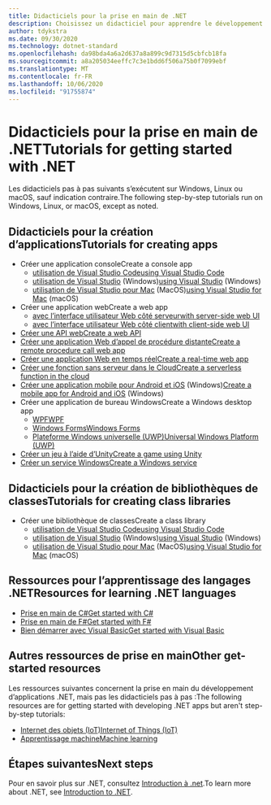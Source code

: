 ```yaml
---
title: Didacticiels pour la prise en main de .NET
description: Choisissez un didacticiel pour apprendre le développement d’applications .NET ou l’un des langages de programmation .NET.
author: tdykstra
ms.date: 09/30/2020
ms.technology: dotnet-standard
ms.openlocfilehash: da98bda4a6a2d637a8a899c9d7315d5cbfcb18fa
ms.sourcegitcommit: a8a205034eeffc7c3e1bdd6f506a75b0f7099ebf
ms.translationtype: MT
ms.contentlocale: fr-FR
ms.lasthandoff: 10/06/2020
ms.locfileid: "91755874"
---
```

# <a name="tutorials-for-getting-started-with-net"></a><span data-ttu-id="f5757-103">Didacticiels pour la prise en main de .NET</span><span class="sxs-lookup"><span data-stu-id="f5757-103">Tutorials for getting started with .NET</span></span>

<span data-ttu-id="f5757-104">Les didacticiels pas à pas suivants s’exécutent sur Windows, Linux ou macOS, sauf indication contraire.</span><span class="sxs-lookup"><span data-stu-id="f5757-104">The following step-by-step tutorials run on Windows, Linux, or macOS, except as noted.</span></span>

## <a name="tutorials-for-creating-apps"></a><span data-ttu-id="f5757-105">Didacticiels pour la création d’applications</span><span class="sxs-lookup"><span data-stu-id="f5757-105">Tutorials for creating apps</span></span>

* <span data-ttu-id="f5757-106">Créer une application console</span><span class="sxs-lookup"><span data-stu-id="f5757-106">Create a console app</span></span>
  * [<span data-ttu-id="f5757-107">utilisation de Visual Studio Code</span><span class="sxs-lookup"><span data-stu-id="f5757-107">using Visual Studio Code</span></span>](../core/tutorials/with-visual-studio-code.md)
  * <span data-ttu-id="f5757-108">[utilisation de Visual Studio](../core/tutorials/with-visual-studio.md) (Windows)</span><span class="sxs-lookup"><span data-stu-id="f5757-108">[using Visual Studio](../core/tutorials/with-visual-studio.md) (Windows)</span></span>
  * <span data-ttu-id="f5757-109">[utilisation de Visual Studio pour Mac](../core/tutorials/with-visual-studio-mac.md) (MacOS)</span><span class="sxs-lookup"><span data-stu-id="f5757-109">[using Visual Studio for Mac](../core/tutorials/with-visual-studio-mac.md) (macOS)</span></span>
* <span data-ttu-id="f5757-110">Créer une application web</span><span class="sxs-lookup"><span data-stu-id="f5757-110">Create a web app</span></span>
  * [<span data-ttu-id="f5757-111">avec l’interface utilisateur Web côté serveur</span><span class="sxs-lookup"><span data-stu-id="f5757-111">with server-side web UI</span></span>](/aspnet/core/tutorials/razor-pages/razor-pages-start)
  * [<span data-ttu-id="f5757-112">avec l’interface utilisateur Web côté client</span><span class="sxs-lookup"><span data-stu-id="f5757-112">with client-side web UI</span></span>](https://dotnet.microsoft.com/learn/aspnet/blazor-tutorial/intro)
* [<span data-ttu-id="f5757-113">Créer une API web</span><span class="sxs-lookup"><span data-stu-id="f5757-113">Create a web API</span></span>](/aspnet/core/tutorials/first-web-api)
* [<span data-ttu-id="f5757-114">Créer une application Web d’appel de procédure distante</span><span class="sxs-lookup"><span data-stu-id="f5757-114">Create a remote procedure call web app</span></span>](/aspnet/core/tutorials/grpc/grpc-start)
* [<span data-ttu-id="f5757-115">Créer une application Web en temps réel</span><span class="sxs-lookup"><span data-stu-id="f5757-115">Create a real-time web app</span></span>](/aspnet/core/tutorials/signalr)
* [<span data-ttu-id="f5757-116">Créer une fonction sans serveur dans le Cloud</span><span class="sxs-lookup"><span data-stu-id="f5757-116">Create a serverless function in the cloud</span></span>](/azure/azure-functions/functions-create-first-function-vs-code?pivots=programming-language-csharp)
* <span data-ttu-id="f5757-117">[Créer une application mobile pour Android et iOS](https://dotnet.microsoft.com/learn/xamarin/hello-world-tutorial/intro) (Windows)</span><span class="sxs-lookup"><span data-stu-id="f5757-117">[Create a mobile app for Android and iOS](https://dotnet.microsoft.com/learn/xamarin/hello-world-tutorial/intro) (Windows)</span></span>
* <span data-ttu-id="f5757-118">Créer une application de bureau Windows</span><span class="sxs-lookup"><span data-stu-id="f5757-118">Create a Windows desktop app</span></span>
  * [<span data-ttu-id="f5757-119">WPF</span><span class="sxs-lookup"><span data-stu-id="f5757-119">WPF</span></span>](/visualstudio/get-started/csharp/tutorial-wpf)
  * [<span data-ttu-id="f5757-120">Windows Forms</span><span class="sxs-lookup"><span data-stu-id="f5757-120">Windows Forms</span></span>](/visualstudio/ide/create-csharp-winform-visual-studio)
  * [<span data-ttu-id="f5757-121">Plateforme Windows universelle (UWP)</span><span class="sxs-lookup"><span data-stu-id="f5757-121">Universal Windows Platform (UWP)</span></span>](/visualstudio/get-started/csharp/tutorial-uwp)
* [<span data-ttu-id="f5757-122">Créer un jeu à l’aide d’Unity</span><span class="sxs-lookup"><span data-stu-id="f5757-122">Create a game using Unity</span></span>](https://dotnet.microsoft.com/learn/games/unity-tutorial/intro)
* [<span data-ttu-id="f5757-123">Créer un service Windows</span><span class="sxs-lookup"><span data-stu-id="f5757-123">Create a Windows service</span></span>](/aspnet/core/host-and-deploy/windows-service)

## <a name="tutorials-for-creating-class-libraries"></a><span data-ttu-id="f5757-124">Didacticiels pour la création de bibliothèques de classes</span><span class="sxs-lookup"><span data-stu-id="f5757-124">Tutorials for creating class libraries</span></span>

* <span data-ttu-id="f5757-125">Créer une bibliothèque de classes</span><span class="sxs-lookup"><span data-stu-id="f5757-125">Create a class library</span></span>
  * [<span data-ttu-id="f5757-126">utilisation de Visual Studio Code</span><span class="sxs-lookup"><span data-stu-id="f5757-126">using Visual Studio Code</span></span>](../core/tutorials/library-with-visual-studio-code.md)
  * <span data-ttu-id="f5757-127">[utilisation de Visual Studio](../core/tutorials/library-with-visual-studio.md) (Windows)</span><span class="sxs-lookup"><span data-stu-id="f5757-127">[using Visual Studio](../core/tutorials/library-with-visual-studio.md) (Windows)</span></span>
  * <span data-ttu-id="f5757-128">[utilisation de Visual Studio pour Mac](../core/tutorials/library-with-visual-studio-mac.md) (MacOS)</span><span class="sxs-lookup"><span data-stu-id="f5757-128">[using Visual Studio for Mac](../core/tutorials/library-with-visual-studio-mac.md) (macOS)</span></span>

## <a name="resources-for-learning-net-languages"></a><span data-ttu-id="f5757-129">Ressources pour l’apprentissage des langages .NET</span><span class="sxs-lookup"><span data-stu-id="f5757-129">Resources for learning .NET languages</span></span>

* [<span data-ttu-id="f5757-130">Prise en main de C#</span><span class="sxs-lookup"><span data-stu-id="f5757-130">Get started with C#</span></span>](../csharp/getting-started/index.md)
* [<span data-ttu-id="f5757-131">Prise en main de F#</span><span class="sxs-lookup"><span data-stu-id="f5757-131">Get started with F#</span></span>](../fsharp/get-started/index.md)
* [<span data-ttu-id="f5757-132">Bien démarrer avec Visual Basic</span><span class="sxs-lookup"><span data-stu-id="f5757-132">Get started with Visual Basic</span></span>](../visual-basic/getting-started/index.md)

## <a name="other-get-started-resources"></a><span data-ttu-id="f5757-133">Autres ressources de prise en main</span><span class="sxs-lookup"><span data-stu-id="f5757-133">Other get-started resources</span></span>

<span data-ttu-id="f5757-134">Les ressources suivantes concernent la prise en main du développement d’applications .NET, mais pas les didacticiels pas à pas :</span><span class="sxs-lookup"><span data-stu-id="f5757-134">The following resources are for getting started with developing .NET apps but aren't step-by-step tutorials:</span></span>

* [<span data-ttu-id="f5757-135">Internet des objets (IoT)</span><span class="sxs-lookup"><span data-stu-id="f5757-135">Internet of Things (IoT)</span></span>](https://dotnet.microsoft.com/apps/iot)
* [<span data-ttu-id="f5757-136">Apprentissage machine</span><span class="sxs-lookup"><span data-stu-id="f5757-136">Machine learning</span></span>](../machine-learning/index.yml)

## <a name="next-steps"></a><span data-ttu-id="f5757-137">Étapes suivantes</span><span class="sxs-lookup"><span data-stu-id="f5757-137">Next steps</span></span>

<span data-ttu-id="f5757-138">Pour en savoir plus sur .NET, consultez [Introduction à .net](../core/introduction.md).</span><span class="sxs-lookup"><span data-stu-id="f5757-138">To learn more about .NET, see [Introduction to .NET](../core/introduction.md).</span></span>
